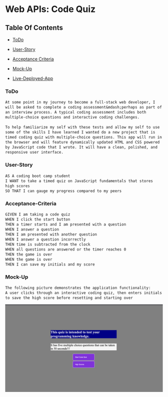 # Web APIs: Code Quiz

## Table Of Contents

- [ToDo](#ToDo)

- [User-Story](#User-Story)

- [Acceptance Criteria](#Acceptance-Criteria)

- [Mock-Up](#Mock-Up)

- [Live-Deployed-App](#Live-Deployed-App)



### ToDo

```
At some point in my journey to become a full-stack web developer, I will be asked to complete a coding assessment&mdash;perhaps as part of an interview process. A typical coding assessment includes both multiple-choice questions and interactive coding challenges. 

To help familiarize my self with these tests and allow my self to use some of the skills I have learned I wanted do a new project that is timed coding quiz with multiple-choice questions. This app will run in the browser and will feature dynamically updated HTML and CSS powered by JavaScript code that I wrote. It will have a clean, polished, and responsive user interface.
```

### User-Story

```
AS A coding boot camp student
I WANT to take a timed quiz on JavaScript fundamentals that stores high scores
SO THAT I can gauge my progress compared to my peers
```

### Acceptance-Criteria

```
GIVEN I am taking a code quiz
WHEN I click the start button
THEN a timer starts and I am presented with a question
WHEN I answer a question
THEN I am presented with another question
WHEN I answer a question incorrectly
THEN time is subtracted from the clock
WHEN all questions are answered or the timer reaches 0
THEN the game is over
WHEN the game is over
THEN I can save my initials and my score
```

### Mock-Up

```
The following picture demonstrates the application functionality:
A user clicks through an interactive coding quiz, then enters initials to save the high score before resetting and starting over
```


![pic](Assets/pic/screenShot.png)
